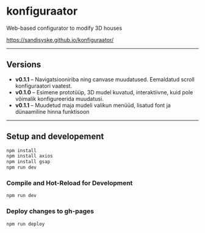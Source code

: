 # konfiguraator
Web-based configurator to modify 3D houses

https://sandisyske.github.io/konfiguraator/

---

## Versions
- **v0.1.1** – Navigatsiooniriba ning canvase muudatused. Eemaldatud scroll konfiguraatori vaatest.
- **v0.1.0** – Esimene prototüüp, 3D mudel kuvatud, interaktiivne, kuid pole võimalik konfigureerida muudatusi.
- **v0.1.1** – Muudetud maja mudeli valikun menüüd, lisatud font ja dünaamiline hinna funktisoon

---

## Setup and developement

```bash
npm install
npm install axios
npm install gsap
npm run dev
```

### Compile and Hot-Reload for Development
```sh
npm run dev
```

### Deploy changes to gh-pages
```sh
npm run deploy
```